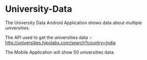 # University-Data
The University Data Android Application shows data about multiple universities.

The API used to get the universities data :- http://universities.hipolabs.com/search?country=India

The Mobile Application will show 50 universities data.
